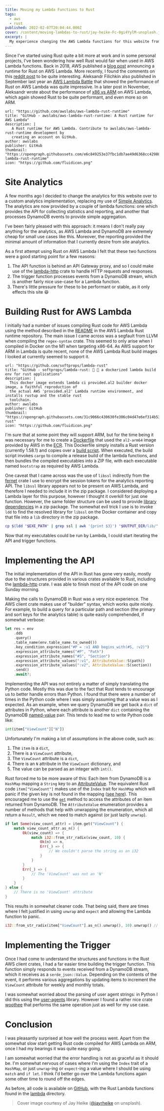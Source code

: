 ```yaml
---
title: Moving my Lambda Functions to Rust
tags:
  - aws
  - rust
published: 2022-02-07T20:04:44.000Z
cover: /content/moving-lambdas-to-rust/jay-heike-Fc-0gi4YylM-unsplash.jpg
excerpt: |
  My experience changing the AWS Lambda functions for this website from Python to Rust.
---
```


Since I've started using Rust quite a bit more at work and in some personal projects, I've been
wondering how well Rust would fair when used in AWS Lambda functions. Back in 2018, AWS published a
[blog post](https://aws.amazon.com/blogs/opensource/rust-runtime-for-aws-lambda/) announcing a
runtime for Rust on AWS Lambda. More recently, I found the comments on this [reddit
post](https://www.reddit.com/r/rust/comments/lz7vnq/anyone_running_rust_in_aws_lambda/) to be quite
interesting. Aleksandr Filichkin also published in September last year an [AWS Lambda
Battle](https://filia-aleks.medium.com/aws-lambda-battle-2021-performance-comparison-for-all-languages-c1b441005fd1)
that showed the performance of Rust on AWS Lambda was quite impressive. In a later post in
November, Aleksandr wrote about the performance of [x86 vs
ARM](https://filia-aleks.medium.com/aws-lambda-battle-x86-vs-arm-graviton2-perfromance-3581aaef75d9)
on AWS Lambda, which again showed Rust to be quite performant, and even more so on ARM.

```bookmark
url: "https://github.com/awslabs/aws-lambda-rust-runtime"
title: "GitHub - awslabs/aws-lambda-rust-runtime: A Rust runtime for AWS Lambda"
description: |
   A Rust runtime for AWS Lambda. Contribute to awslabs/aws-lambda-rust-runtime development by
   creating an account on GitHub.
author: awslabs
publisher: GitHub
thumbnail: "https://opengraph.githubassets.com/e6c849253e37fbc1db7ae49d6368cc42988843123134001207eff64f7c470c9f/awslabs/aws-lambda-rust-runtime"
icon: "https://github.com/fluidicon.png"
```

# Site Analytics

A few months ago I decided to change the analytics for this website over to a custom analytics
implementation, replacing my use of [Simple Analytics](https://simpleanalytics.com). The analytics
are now provided by a couple of lambda functions: one which provides the API for collecting
statistics and reporting, and another that processes DynamoDB events to provide simple aggregation.

I've been fairly pleased with this approach: it means I don't really pay anything for the
analytics, as AWS Lambda and DynamoDB are extremely cheap for small use cases like this. Moreover,
the reporting provided the minimal amount of information that I currently desire from site
analytics.

As a first attempt using Rust on AWS Lambda I felt that these two functions were a good starting
point for a few reasons:

1. The API function is behind an API Gateway proxy, and so I could make use of the [lambda-http]
   crate to handle HTTP requests and responses.
2. The trigger function processes events from a DynamoDB stream, which is another fairly nice
   use-case for a Lambda function.
3. There's little pressure for these to be performant or stable, as it only effects this site 😆

# Building Rust for AWS Lambda

I initially had a number of issues compiling Rust code for AWS Lambda using the method described in the
[README](https://github.com/awslabs/aws-lambda-rust-runtime#deployment) in the AWS Lambda Rust
runtime repository. The main issue I came across was a segfault from LLVM when compiling the `regex-syntax`
crate. This seemed to only arise when I compiled in Docker on the M1 when targeting x86-64. As AWS
support for ARM in Lambda is quite recent, none of the AWS Lambda Rust build images I looked at
currently seemed to support it.

```bookmark
url: "https://github.com/softprops/lambda-rust"
title: "GitHub - softprops/lambda-rust: 🐳 🦀 a dockerized lambda build env for rust applications"
description: |
  This docker image extends lambda ci provided.al2 builder docker image, a faithful reproduction of
  the actual AWS 'provided.al2' Lambda runtime environment, and installs rustup and the stable rust
  toolchain.
author: awslabs
publisher: GitHub
thumbnail: "https://opengraph.githubassets.com/31c9066c430630fe306c04d47e6ef314b5395bc6ce40867c9d890c2e5e13e21a/softprops/lambda-rust"
icon: "https://github.com/fluidicon.png"
```

I'm sure that at some point they will support ARM, but for the time being it was necessary for me
to create a [Dockerfile] that used the `al2-arm64` image provided by AWS in the [ECR]. This
Dockerfile simply installs a Rust version (currently 1.58.1) and copies over a [build script]. When
executed, the build script invokes `cargo` to compile a release build of the lambda functions, and
then bundles the compiled executables into a ZIP file, with each executable named `bootstrap` as
required by AWS Lambda.

One caveat that I came across was the use of `libssl` indirectly from the [fernet] crate I use to
encrypt the session tokens for the analytics reporting API. The `libssl` library appears not to be
present on AWS Lambda, and therefore I needed to include it in the zip package. I considered deploying
a Lambda layer for this purpose, however I thought it overkill for just one function. However, the
same folder structure can be used to provide [library dependencies] in a zip package. The somewhat
evil trick I use is to invoke `ldd` to find the resolved library for `libssl` on the Docker
container and copy that file into a `lib` directory in the zip package.

```bash caption="Hacky fix for missing libssl on Lambda"
cp $(ldd "$EXE_PATH" | grep ssl | awk '{print $3}') "$OUTPUT_DIR/lib/"
```

Now that my executables could be run by Lambda, I could start iterating the API and trigger
functions.

# Implementing the API

The initial implementation of the API in Rust has gone very easily, mostly due to the structures
provided in various crates available to Rust, including the [lambda-http] crate. I was able to
finish most of the API code on one Sunday morning.

Making the calls to DynamoDB in Rust was a very nice experience. The AWS client crate makes use of
"builder" syntax, which works quite nicely. For example, to build a query for a particular path and
section (the primary and sort keys for the analytics table) is quite easily comprehended, if
somewhat verbose:

```rust
let res = env
    .ddb
    .query()
    .table_name(env.table_name.to_owned())
    .key_condition_expression("#P = :v1 AND begins_with(#S, :v2)")
    .expression_attribute_names("#P", "Path")
    .expression_attribute_names("#S", "Section")
    .expression_attribute_values(":v1", AttributeValue::S(path))
    .expression_attribute_values(":v2", AttributeValue::S(section))
    .send()
    .await?;
```

Implementing the API was not entirely a matter of simply translating the Python code. Mostly this
was due to the fact that Rust tends to encourage us to better handle errors than Python. I found
that there were a number of times in the Python code where I was simply assuming that a value was
as I expected. As an example, when we query DynamoDB we get back a `dict` of attributes in Python,
where each attribute is another `dict` containing the DynamoDB [named-value] pair. This tends to
lead me to write Python code like:

```python
int(item["ViewCount"]["N"])
```

Unfortunately I'm making a lot of assumptions in the above code, such as:

1. The `item` is a `dict`,
2. There is a `ViewCount` attribute,
3. The `ViewCount` attribute is a `dict`,
4. There is an `N` attribute in the `ViewCount` dictionary, and
5. The value can be parsed as an integer with `int()`.

Rust forced me to be more aware of this: Each item from DynamoDB is a `HashMap` mapping a `String`
key to an [AttributeValue]. The equivalent Rust code `item["ViewCount"]` makes use of the `Index`
trait for `HashMap` which will panic if the given key is not found in the mapping ([see
here](https://doc.rust-lang.org/std/collections/struct.HashMap.html#method.index)). This encouraged
me to use the [`get`](https://doc.rust-lang.org/std/collections/struct.HashMap.html#method.get)
method to access the attributes of an item returned from DynamoDB. The `AttributeValue` enumeration
provides a number of methods that help with unwrapping the enumeration, which all return a
`Result`, which we need to match against (or just lazily `unwrap`).

```rust caption="Sensibly decoding a response from DynamoDB"
if let Some(view_count_attr) = item.get("ViewCount") {
    match view_count_attr.as_n() {
        Ok(view_count) => {
            match i32::from_str_radix(view_count, 10) {
                Ok(n) => n,
                Err(_) => {
                    // We couldn't parse the string as an i32
                }
            }
        }
        Err(_) => {
            // The 'ViewCount' was not an 'N'
        }
    }
} else {
    // There is no 'ViewCount' attribute
}
```

This results in somewhat cleaner code. That being said, there are times where I felt justified in
using `unwrap` and `expect` and allowing the Lambda function to panic.

```rust caption="Lazily unwrapping values"
i32::from_str_radix(item["ViewCount"].as_n().unwrap(), 10).unwrap() // 😤
```

# Implementing the Trigger

Once I had come to understand the structures and functions in the Rust AWS client crates, I had a
far easier time building the trigger function. This function simply responds to events received
from a DynamoDB stream, which it receives as a `serde_json::Value`. Depending on the contents of
the event, it performs various aggregations by updating items to increment the `ViewCount`
attribute for weekly and monthly totals.

I was somewhat worried about the parsing of user agent strings: in Python I did this using the
[user-agents](https://pypi.org/project/user-agents/) library. However I found a rather nice crate
[woothee](https://crates.io/crates/woothee) that performs the same operation just as well for my
use case.

# Conclusion

I was pleasantly surprised at how well the process went. Apart from the somewhat slow start getting
Rust code compiled for AWS Lambda on ARM, once I had my bearings it was quite easy going.

I am somewhat worried that the error handling is not as graceful as it should be. I'm somewhat
nervous of cases where I'm using the `Index` trait of a `HashMap`, or just `unwrap`-ing or
`expect`-ing a value where I should be using `match` and `if let`. I think I'd better go over the
Lambda functions again some other time to round off the edges.

As before, all code is available on [GitHub](https://github.com/BlakeRain/blakerain.com), with the
Rust Lambda functions found in the
[lambda](https://github.com/BlakeRain/blakerain.com/tree/main/lambda) directory.

[lambda-http]: https://docs.rs/lambda_http/latest/lambda_http/
[dockerfile]: https://github.com/BlakeRain/blakerain.com/blob/215a856698da63947ef821d0ebb6276080607952/lambda/Dockerfile
[ecr]: https://gallery.ecr.aws/lambda/provided
[build script]: https://github.com/BlakeRain/blakerain.com/blob/215a856698da63947ef821d0ebb6276080607952/lambda/build.sh
[fernet]: https://docs.rs/fernet/0.1.4/fernet/
[library dependencies]: https://docs.aws.amazon.com/lambda/latest/dg/configuration-layers.html#configuration-layers-path
[named-value]: https://docs.aws.amazon.com/amazondynamodb/latest/APIReference/API_AttributeValue.html
[attributevalue]: https://docs.rs/aws-sdk-dynamodb/0.6.0/aws_sdk_dynamodb/model/enum.AttributeValue.html

> Cover image courtesy of Jay Heike ([@jayrheike](https://unsplash.com/@jayrheike) on unsplash).
